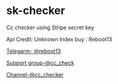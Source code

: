 # sk-checker
Cc checker using Stripe secret key


Api Credit: Unknown
Index buy : Reboot13

[Telegarm- @reboot13](https://t.me/reboot13)

[Support group-@cc_check](https://t.me/cc_check)

[Channel-@cc_checker](https://t.me/cc_checker)

